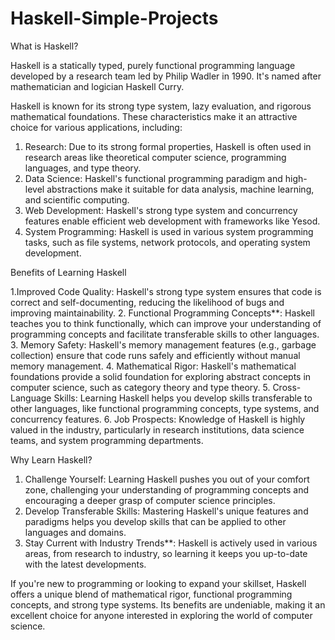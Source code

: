 # Haskell-Simple-Projects

What is Haskell?

Haskell is a statically typed, purely functional programming language developed by a research team led by 
Philip Wadler in 1990. It's named after mathematician and logician Haskell Curry.

Haskell is known for its strong type system, lazy evaluation, and rigorous mathematical foundations. These 
characteristics make it an attractive choice for various applications, including:

1. Research: Due to its strong formal properties, Haskell is often used in research areas like 
theoretical computer science, programming languages, and type theory.
2. Data Science: Haskell's functional programming paradigm and high-level abstractions make it suitable 
for data analysis, machine learning, and scientific computing.
3. Web Development: Haskell's strong type system and concurrency features enable efficient web 
development with frameworks like Yesod.
4. System Programming: Haskell is used in various system programming tasks, such as file systems, 
network protocols, and operating system development.

Benefits of Learning Haskell

1.Improved Code Quality: Haskell's strong type system ensures that code is correct and 
self-documenting, reducing the likelihood of bugs and improving maintainability.
2. Functional Programming Concepts**: Haskell teaches you to think functionally, which can improve your 
understanding of programming concepts and facilitate transferable skills to other languages.
3. Memory Safety: Haskell's memory management features (e.g., garbage collection) ensure that code runs 
safely and efficiently without manual memory management.
4. Mathematical Rigor: Haskell's mathematical foundations provide a solid foundation for exploring 
abstract concepts in computer science, such as category theory and type theory.
5. Cross-Language Skills: Learning Haskell helps you develop skills transferable to other languages, 
like functional programming concepts, type systems, and concurrency features.
6. Job Prospects: Knowledge of Haskell is highly valued in the industry, particularly in research 
institutions, data science teams, and system programming departments.

Why Learn Haskell?

1. Challenge Yourself: Learning Haskell pushes you out of your comfort zone, challenging your 
understanding of programming concepts and encouraging a deeper grasp of computer science principles.
2. Develop Transferable Skills: Mastering Haskell's unique features and paradigms helps you develop 
skills that can be applied to other languages and domains.
3. Stay Current with Industry Trends**: Haskell is actively used in various areas, from research to 
industry, so learning it keeps you up-to-date with the latest developments.

If you're new to programming or looking to expand your skillset, Haskell offers a unique blend of 
mathematical rigor, functional programming concepts, and strong type systems. Its benefits are undeniable, 
making it an excellent choice for anyone interested in exploring the world of computer science.

